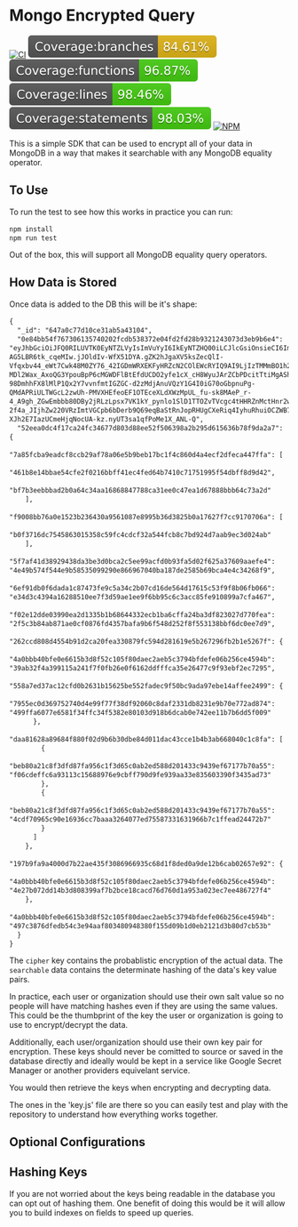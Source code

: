 # Mongo Encrypted Query
[![CI](https://github.com/ipbyrne/mongo-encrypted-query/actions/workflows/ci.yml/badge.svg)](https://github.com/ipbyrne/mongo-encrypted-query/actions/workflows/ci.yml)
![Branches](./coverage/badge-branches.svg)
![Functions](./coverage/badge-functions.svg)
![Lines](./coverage/badge-lines.svg)
![Statements](./coverage/badge-statements.svg)
[![NPM](https://nodei.co/npm/@ipbyrne/mongo-encrypted-query.png?mini=true)](https://npmjs.org/package/@ipbyrne/mongo-encrypted-query)

This is a simple SDK that can be used to encrypt all of your data in MongoDB in a way that makes it searchable with any MongoDB equality operator.

## To Use

To run the test to see how this works in practice you can run:
```
npm install
npm run test
```

Out of the box, this will support all MongoDB equality query operators.

## How Data is Stored

Once data is added to the DB this will be it's shape:
```
{
  "_id": "647a0c77d10ce31ab5a43104",
  "0e84bb54f767306135740202fcdb538372e04fd2fd28b9321243073d3eb9b6e4": "eyJhbGciOiJFQ0RILUVTK0EyNTZLVyIsImVuYyI6IkEyNTZHQ00iLCJlcGsiOnsieCI6Im96WlhzMTZ2SU1JeC1LS2haWkpMaUVtRjBQdkFZOFM0eTFaWVdTWWxkazQiLCJjcnYiOiJYMjU1MTkiLCJrdHkiOiJPS1AifX0.X2YlOs8K10pYG9gaIwcNEO7ET93styvhy_OGl-AG5LBR6tk_cqeMIw.jJOldIv-WfX51DYA.gZK2hJgaXV5ksZecQlI-Vfqxbv44_eWt7Cwk48M0ZY76_42IGDmWRXEKFyHRZcN2COlEWcRYIQ9AI9LjIzTMMmBO1h21IkjRLzjH00j9Gc-MDl2Wax_AxoQG3YpouBpP6cMGWDFlBtEfdUCDO2yfe1cX_cH8WyuJArZCbPDcitTtiMgAShvu6VNBziB9_V_txesWck993IN45gXCJGOMVuyhtWjW8YsIvFb60v-98DmhhFX8lMlP1Qx2Y7vvnfmtIGZGC-d2zMdjAnuVQzY1G4I0iG70oGbpnuPg-QMdAPRiULTWGcL2zwUh-PMVXHEfeoEF1OTEceXLdXWzMpUL_fu-sk8MAeP_r-4_A9gh_ZGwEmbbb80DBy2jRLzLpsx7VK1kY_pynlo1SlD1TTOZvTVcgc4tHHRZnMctHnr2wZkm1N8A0RL4CfgxPUYLGBE3R3NXh-2f4a_JIjhZw220VRzImtVGCpb6bDerb9Q69eqBaStRnJopRHUgCXeRiq4IyhuRhuiOCZWB7Uw5fGkud6vOxUE-XJh2E7IazUCmeHjqNocUA-kz.nyUT3sa1qfPoMe1X_ANL-Q",
  "52eea0dc4f17ca24fc34677d803d88ee52f506398a2b295d615636b78f9da2a7": {
    "7a85fcba9eadcf8ccb29af78a06e5b9beb17bc1f4c860d4a4ecf2dfeca447ffa": [
      "461b8e14bbae54cfe2f0216bbff41ec4fed64b7410c71751995f54dbff8d9d42",
      "bf7b3eebbbad2b0a64c34aa16868847788ca31ee0c47ea1d67888bbb64c73a2d"
    ],
    "f9008bb76a0e1523b236430a9561087e8995b36d3825b0a17627f7cc9170706a": [
      "b0f3716dc7545863015358c59fc4cdcf32a544fcb8c7bd924d7aab9ec3d024ab"
    ],
    "5f7af41d38929438da3be3d0bca2c5ee99acfd0b93fa5d02f625a37609aaefe4": "4e49b574f544e9b58535099290e866967040ba187de2585b69bca4e4c34268f9",
    "6ef91db0f6dada1c87473fe9c5a34c2b07cd16de564d17615c53f9f8b06fb066": "e34d3c4394a16288510ee7f3d59ae1ee9f6bb95c6c3acc85fe910899a7cfa467",
    "f02e12dde03990ea2d1335b1b68644332ecb1ba6cffa24ba3df823027d770fea": "2f5c3b84ab871ae0cf0876fd4357bafa9b6f548d252f8f553138bbf6dc0ee7d9",
    "262ccd808d4554b91d2ca20fea330879fc594d281619e5b267296fb2b1e5267f": {
      "4a0bbb40bfe0e6615b3d8f52c105f80daec2aeb5c3794bfdefe06b256ce4594b": "39ab32f4a399115a241f7f0fb26e0f6162ddfffca35e26477c9f93ebf2ec7295",
      "558a7ed37ac12cfd0b2631b15625be552fadec9f50bc9ada97ebe14affee2499": {
        "7955ec0d369752740d4e99f77f38df92060c8daf2331db8231e9b70e772ad874": "499ffa6077e6581f34ffc34f5382e80103d918b6dcab0e742ee11b7b6dd5f009"
      },
      "daa81628a89684f880f02d9b6b30dbe84d011dac43cce1b4b3ab668040c1c8fa": [
        {
          "beb80a21c8f3dfd87fa956c1f3d65c0ab2ed588d201433c9439ef67177b70a55": "f06cdeffc6a93113c15688976e9cbff790d9fe939aa33e835603390f3435ad73"
        },
        {
          "beb80a21c8f3dfd87fa956c1f3d65c0ab2ed588d201433c9439ef67177b70a55": "4cdf70965c90e16936cc7baaa3264077ed75587331631966b7c1ffead24472b7"
        }
      ]
    },
    "197b9fa9a4000d7b22ae435f3086966935c68d1f8ded0a9de12b6cab02657e92": {
      "4a0bbb40bfe0e6615b3d8f52c105f80daec2aeb5c3794bfdefe06b256ce4594b": "4e27b072dd14b3d808399af7b2bce18cacd76d760d1a953a023ec7ee486727f4"
    },
    "4a0bbb40bfe0e6615b3d8f52c105f80daec2aeb5c3794bfdefe06b256ce4594b": "497c3876dfedb54c3e94aaf803480948380f155d09b1d0eb2121d3b80d7cb53b"
  }
}
```

The `cipher` key contains the probablistic encryption of the actual data. The `searchable` data contains the determinate hashing of the data's key value pairs. 

In practice, each user or organization should use their own salt value so no people will have matching hashes even if they are using the same values. This could be the thumbprint of the key the user or organization is going to use to encrypt/decrypt the data.

Additionally, each user/organization should use their own key pair for encryption. These keys should never be comitted to source or saved in the database directly and ideally would be kept in a service like Google Secret Manager or another providers equivelant service. 

You would then retrieve the keys when encrypting and decrypting data.

The ones in the 'key.js' file are there so you can easily test and play with the repository to understand how everything works together.

## Optional Configurations

## Hashing Keys
If you are not worried about the keys being readable in the database you can opt out of hashing them. One benefit of doing this would be it will allow you to build indexes on fields to speed up queries.
